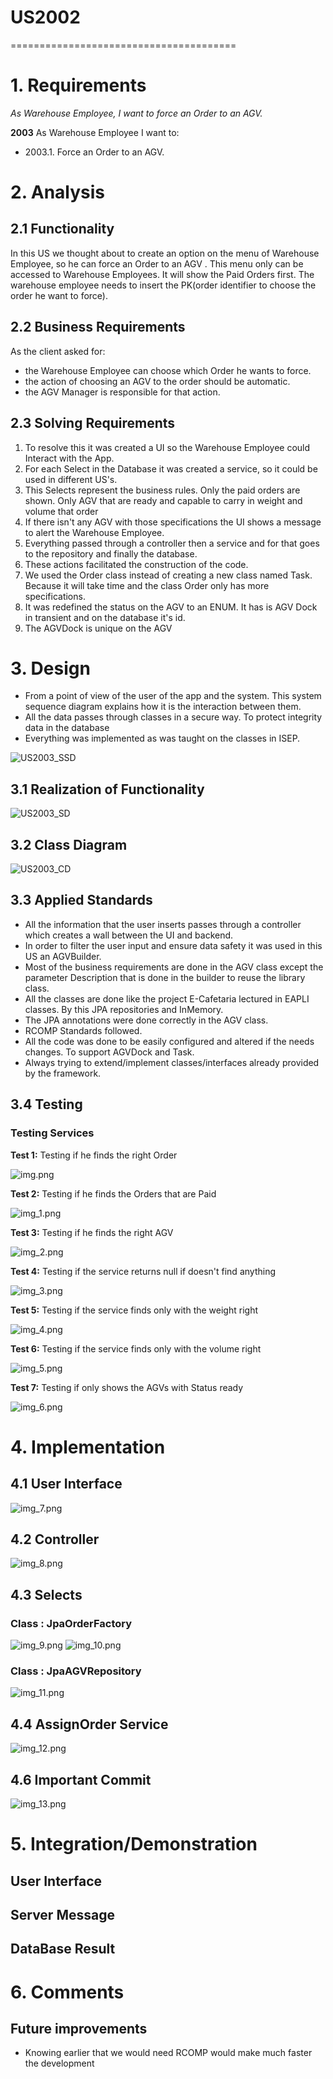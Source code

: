 # US2002
=======================================

# 1. Requirements

*As Warehouse Employee, I want to force an Order to an AGV.*

**2003** As Warehouse Employee I want to:

 - 2003.1. Force an Order to an AGV.
 
# 2. Analysis

## 2.1 Functionality

In this US we thought about to create an option on the menu of Warehouse Employee,
so he can force an Order to an AGV .
This menu only can be accessed to Warehouse Employees.
It will show the Paid Orders first.
The warehouse employee needs to insert the PK(order identifier to choose the order he want to force). 

## 2.2 Business Requirements
As the client asked for:
 - the Warehouse Employee can choose which Order he wants to force.
 - the action of choosing an AGV to the order should be automatic.
 - the AGV Manager is responsible for that action.


## 2.3 Solving Requirements

1. To resolve this it was created a UI so the Warehouse Employee could Interact with the App.
2. For each Select in the Database it was created a service, so it could be used in different US's.
3. This Selects represent the business rules. Only the paid orders are shown. Only AGV that are ready
and capable to carry in weight and volume that order
4. If there isn't any AGV with those specifications the UI shows a message to alert the Warehouse Employee.
5. Everything passed through a controller then a service and for that goes to the repository and finally the database.
6. These actions facilitated the construction of the code.
7. We used the Order class instead of creating a new class named Task. Because it will take time and the class Order only
has more specifications.
8. It was redefined the status on the AGV to an ENUM. It has is AGV Dock in transient and on the database it's id.
9. The AGVDock is unique on the AGV

# 3. Design

- From a point of view of the user of the app and the system. 
This system sequence diagram explains how it is the interaction between them.
- All the data passes through classes in a secure way. To protect integrity data in the database
- Everything was implemented as was taught on the classes in ISEP.

![US2003_SSD](US2003_SSD.svg)

## 3.1 Realization of Functionality

![US2003_SD](US2003_SD.svg)


## 3.2 Class Diagram

![US2003_CD](US2003_CD.svg)


## 3.3 Applied Standards

- All the information that the user inserts passes through a controller which creates a wall between the UI and backend.
- In order to filter the user input and ensure data safety it was used in this US an AGVBuilder.
- Most of the business requirements are done in the AGV class except the parameter Description
that is done in the builder to reuse the library class.
- All the classes are done like the project E-Cafetaria lectured in EAPLI classes.
By this JPA repositories and InMemory.
- The JPA annotations were done correctly in the AGV class.
- RCOMP Standards followed.
- All the code was done to be easily configured and altered if the needs changes. To support AGVDock and Task.
- Always trying to extend/implement classes/interfaces already provided by the framework.

## 3.4 Testing

### Testing Services

**Test 1:** Testing if he finds the right Order 

![img.png](img.png)

**Test 2:** Testing if he finds the Orders that are Paid

![img_1.png](img_1.png)

**Test 3:** Testing if he finds the right AGV

![img_2.png](img_2.png)

**Test 4:** Testing if the service returns null if doesn't find anything

![img_3.png](img_3.png)

**Test 5:** Testing if the service finds only with the weight right

![img_4.png](img_4.png)

**Test 6:** Testing if the service finds only with the volume right

![img_5.png](img_5.png)

**Test 7:** Testing if only shows the AGVs with Status ready

![img_6.png](img_6.png)

# 4. Implementation

## 4.1 User Interface

![img_7.png](img_7.png)

## 4.2 Controller 
![img_8.png](img_8.png)

## 4.3 Selects

### Class : JpaOrderFactory
![img_9.png](img_9.png)
![img_10.png](img_10.png)

### Class : JpaAGVRepository
![img_11.png](img_11.png)

## 4.4 AssignOrder Service
![img_12.png](img_12.png)

## 4.6 Important Commit
![img_13.png](img_13.png)

# 5. Integration/Demonstration

## User Interface


## Server Message

## DataBase Result

# 6. Comments

## Future improvements
-  Knowing earlier that we would need RCOMP would make much faster the development
